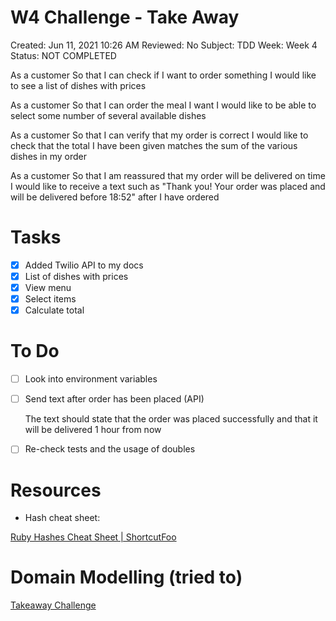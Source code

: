 # W4 Challenge - Take Away

Created: Jun 11, 2021 10:26 AM
Reviewed: No
Subject: TDD
Week: Week 4
Status: NOT COMPLETED

As a customer
So that I can check if I want to order something
I would like to see a list of dishes with prices

As a customer
So that I can order the meal I want
I would like to be able to select some number of several available dishes

As a customer
So that I can verify that my order is correct
I would like to check that the total I have been given matches the sum of the various dishes in my order

As a customer
So that I am reassured that my order will be delivered on time
I would like to receive a text such as "Thank you! Your order was placed and will be delivered before 18:52" after I have ordered

# Tasks

- [x]  Added Twilio API to my docs
- [x]  List of dishes with prices
- [x]  View menu
- [x]  Select items
- [x]  Calculate total

# To Do

- [ ]  Look into environment variables
- [ ]  Send text after order has been placed (API)

    The text should state that the order was placed successfully and that it will be delivered 1 hour from now

- [ ]  Re-check tests and the usage of doubles

# Resources

- Hash cheat sheet:

[Ruby Hashes Cheat Sheet | ShortcutFoo](https://www.shortcutfoo.com/app/dojos/ruby-hashes/cheatsheet)

# Domain Modelling (tried to)

[Takeaway Challenge](https://www.notion.so/6d1d0ca2e1804caa88378bc519e4858d)
